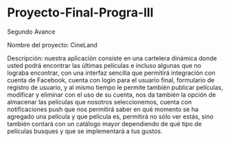 # Proyecto-Final-Progra-lll
Segundo Avance

Nombre del proyecto: CineLand

Descripción: nuestra aplicación consiste en una cartelera dinámica donde usted podrá encontrar las últimas películas e incluso algunas que no lograba encontrar, con una interfaz sencilla que permitirá integración con cuenta de Facebook, cuenta con login para el usuario final, formulario de registro de usuario, y al mismo tiempo le permite también publicar películas, modificar y eliminar con el uso de su cuenta, nos da también la opción de almacenar las películas que nosotros seleccionemos, cuenta con notificaciones push que nos permitirá saber en qué momento se ha agregado una película y que película es, permitirá no sólo ver estás, sino también contará con un catálogo mayor dependiendo de qué tipo de películas busques y que se implementará a tus gustos.
